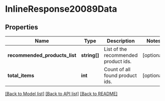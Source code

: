 # InlineResponse20089Data

## Properties
Name | Type | Description | Notes
------------ | ------------- | ------------- | -------------
**recommended_products_list** | **string[]** | List of the recommended product ids. | [optional] 
**total_items** | **int** | Count of all found product ids. | [optional] 

[[Back to Model list]](../../README.md#documentation-for-models) [[Back to API list]](../../README.md#documentation-for-api-endpoints) [[Back to README]](../../README.md)

